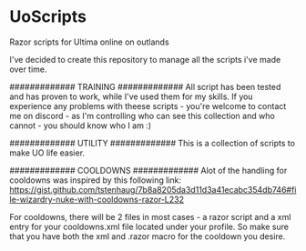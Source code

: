 # UoScripts
Razor scripts for Ultima online on outlands


I've decided to create this repository to manage all the scripts i've made over time.

############# TRAINING #############
All script has been tested and has proven to work, while I've used them for my skills.
If you experience any problems with theese scripts - you're welcome to contact me on discord - as I'm 
controlling who can see this collection and who cannot - you should know who I am :)



############# UTILITY #############
This is a collection of scripts to make UO life easier.






############# COOLDOWNS #############
Alot of the handling for cooldowns was inspired by this following link:
https://gist.github.com/tstenhaug/7b8a8205da3d11d3a41ecabc354db746#file-wizardry-nuke-with-cooldowns-razor-L232

For cooldowns, there will be 2 files in most cases - a razor script and a xml entry for your 
cooldowns.xml file located under your profile.
So make sure that you have both the xml and .razor macro for the cooldown you desire.

